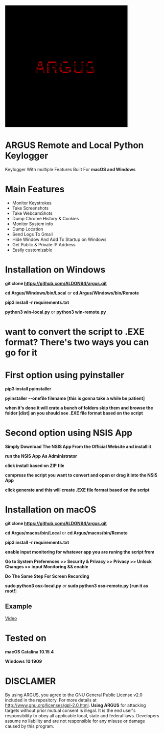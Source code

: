
![](images/image.png)



# ARGUS Remote and Local Python Keylogger
 

Keylogger With multiple Features Built For  **macOS and Windows**



# Main Features

* Monitor Keystrokes
* Take Screenshots
* Take WebcamShots
* Dump Chrome History & Cookies
* Monitor System info
* Dump Location
* Send Logs To Gmail
* Hide Window And Add To Startup on Windows
* Get Public & Private IP Address
* Easily customizable


# Installation on Windows

**git clone https://github.com/ALDON94/argus.git**



**cd Argus/Windows/bin/Local**   or   **cd Argus/Windows/bin/Remote**



**pip3 install -r requirements.txt**



**python3 win-local.py**    or   **python3 win-remote.py** 






# want to convert the script to .EXE format? There's two ways you can go for it





# First option using pyinstaller



**pip3 install pyinstaller**



**pyinstaller --onefile filename**  **[this is gonna take a while be patient]**



**when it's done it will crate a bunch of folders skip them and browse the folder [dist] an you should see .EXE file format based on the script**




# Second option using NSIS App



**Simply Download The NSIS App From the Official Website and install it**



**run the NSIS App As Administrator**



**click install based on ZIP file**



**compress the script you want to convert and open or drag it into the NSIS App**



**click generate and this will create .EXE file format based on the script**



# Installation on macOS


**git clone https://github.com/ALDON94/argus.git**



**cd Argus/macos/bin/Local**  or  **cd Argus/macos/bin/Remote**



**pip3 install -r requirements.txt**



**enable input monitoring for whatever app you are runing the script from**


**Go to System Preferences >> Security & Privacy >> Privacy >> Unlock Changes >> input Monitoring && enable**


**Do The Same Step For Screen Recording**


**sudo python3 osx-local.py**  *or*   **sudo python3 osx-remote.py**  [**run it as root!**]


## Example

[Video](https://streamable.com/mz6r2q)




# Tested on

**macOS Catalina 10.15.4**


**Windows 10 1909**



# DISCLAMER 

By using ARGUS, you agree to the GNU General Public License v2.0 included in the repository. For more details at http://www.gnu.org/licenses/gpl-2.0.html. **Using ARGUS**  for attacking targets without prior mutual consent is illegal. It is the end user's responsibility to obey all applicable local, state and federal laws. Developers assume no liability and are not responsible for any misuse or damage caused by this program.


